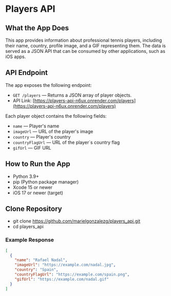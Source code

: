 # Players API

## What the App Does
This app provides information about professional tennis players, including their name, country, profile image, and a GIF representing them. The data is served as a JSON API that can be consumed by other applications, such as iOS apps.

## API Endpoint
The app exposes the following endpoint:

- `GET /players` — Returns a JSON array of player objects.  
- API Link: [https://players-api-n6ux.onrender.com/players](https://players-api-n6ux.onrender.com/players)

Each player object contains the following fields:
- `name` — Player's name  
- `imageUrl` — URL of the player's image  
- `country` — Player's country  
- `countryFlagUrl` — URL of the player´s country flag  
- `gifUrl` — GIF URL

## How to Run the App
- Python 3.9+
- pip (Python package manager)
- Xcode 15 or newer
- iOS 17 or newer (target)

## Clone Repository
- git clone https://github.com/marielgonzalezg/players_api.git
- cd players_api

### Example Response
```json
[
  {
    "name": "Rafael Nadal",
    "imageUrl": "https://example.com/nadal.jpg",
    "country": "Spain",
    "countryFlagUrl": "https://example.com/spain.png",
    "gifUrl": "https://example.com/nadal.gif"
  }
]

